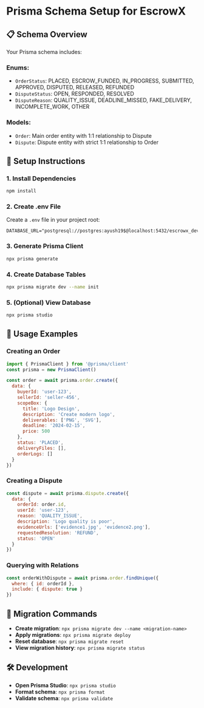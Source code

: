 # Prisma Schema Setup for EscrowX

## 📋 Schema Overview

Your Prisma schema includes:

### **Enums:**
- `OrderStatus`: PLACED, ESCROW_FUNDED, IN_PROGRESS, SUBMITTED, APPROVED, DISPUTED, RELEASED, REFUNDED
- `DisputeStatus`: OPEN, RESPONDED, RESOLVED  
- `DisputeReason`: QUALITY_ISSUE, DEADLINE_MISSED, FAKE_DELIVERY, INCOMPLETE_WORK, OTHER

### **Models:**
- `Order`: Main order entity with 1:1 relationship to Dispute
- `Dispute`: Dispute entity with strict 1:1 relationship to Order

## 🚀 Setup Instructions

### 1. Install Dependencies
```bash
npm install
```

### 2. Create .env File
Create a `.env` file in your project root:
```env
DATABASE_URL="postgresql://postgres:ayush19$@localhost:5432/escrowx_dev"
```

### 3. Generate Prisma Client
```bash
npx prisma generate
```

### 4. Create Database Tables
```bash
npx prisma migrate dev --name init
```

### 5. (Optional) View Database
```bash
npx prisma studio
```

## 📝 Usage Examples

### Creating an Order
```javascript
import { PrismaClient } from '@prisma/client'
const prisma = new PrismaClient()

const order = await prisma.order.create({
  data: {
    buyerId: 'user-123',
    sellerId: 'seller-456',
    scopeBox: {
      title: 'Logo Design',
      description: 'Create modern logo',
      deliverables: ['PNG', 'SVG'],
      deadline: '2024-02-15',
      price: 500
    },
    status: 'PLACED',
    deliveryFiles: [],
    orderLogs: []
  }
})
```

### Creating a Dispute
```javascript
const dispute = await prisma.dispute.create({
  data: {
    orderId: order.id,
    userId: 'user-123',
    reason: 'QUALITY_ISSUE',
    description: 'Logo quality is poor',
    evidenceUrls: ['evidence1.jpg', 'evidence2.png'],
    requestedResolution: 'REFUND',
    status: 'OPEN'
  }
})
```

### Querying with Relations
```javascript
const orderWithDispute = await prisma.order.findUnique({
  where: { id: orderId },
  include: { dispute: true }
})
```

## 🔄 Migration Commands

- **Create migration**: `npx prisma migrate dev --name <migration-name>`
- **Apply migrations**: `npx prisma migrate deploy`
- **Reset database**: `npx prisma migrate reset`
- **View migration history**: `npx prisma migrate status`

## 🛠 Development

- **Open Prisma Studio**: `npx prisma studio`
- **Format schema**: `npx prisma format`
- **Validate schema**: `npx prisma validate` 